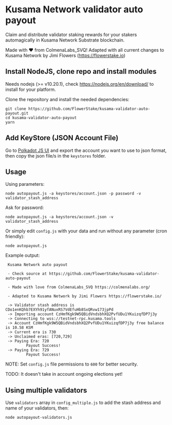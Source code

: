 # Kusama Network validator auto payout

Claim and distribute validator staking rewards for your stakers automagically in Kusama Network Substrate blockchain.

Made with ❤️  from ColmenaLabs_SVQ! Adapted with all current changes to Kusama Network by Jimi Flowers (https://flowerstake.io)

## Install NodeJS, clone repo and install modules

Needs nodejs (>= v10.20.1), check https://nodejs.org/en/download/ to install for your platform.

Clone the repository and install the needed dependencies:

```
git clone https://github.com/FlowerStake/kusama-validator-auto-payout.git
cd kusama-validator-auto-payout
yarn
```

## Add KeyStore (JSON Account File)

Go to [Polkadot JS UI](https://polkadot.js.org/apps/?rpc=wss%3A%2F%2Frockx-ksm.w3node.com%2Fpolka-public-ksm%2Fws#/accounts) and export the account you want to use to json format, then copy the json file/s in the `keystores` folder.

## Usage

Using parameters:

```
node autopayout.js -a keystores/account.json -p password -v validator_stash_address
```

Ask for password:

```
node autopayout.js -a keystores/account.json -v validator_stash_address
```

Or simply edit `config.js` with your data and run without any parameter (cron friendly):

```
node autopayout.js
```
Example output:

```
 Kusama Network auto payout

 - Check source at https://github.com/FlowerStake/kusama-validator-auto-payout

 - Made with love from ColmenaLabs_SVQ https://colmenalabs.org/

 - Adapted to Kusama Network by Jimi Flowers https://flowerstake.io/

 -> Validator stash address is CDo1enKQhb7EXYh91yfANuxRS7VdEfuHb8SxQRvw173jpPd
 -> Importing account CzHmfKgk9W5QBidVndsbhXQ2PvfUDu1YKuizqfDP7j3y
 -> Connecting to wss://testnet-rpc.kusama.tools
 -> Account CzHmfKgk9W5QBidVndsbhXQ2PvfUDu1YKuizqfDP7j3y free balance is 10.58 KSM
 -> Current era is 730
 -> Unclaimed eras: [720,729]
 -> Paying Era: 720
         Payout Success!
 -> Paying Era: 729
         Payout Success!

```


NOTE: Set `config.js` file permissions to `600` for better security.

TODO: It doesn't take in account ongoing elections yet!

## Using multiple validators

Use `validators` array in `config_multiple.js` to add the stash address and name of your validators, then:

```
node autopayout-validators.js
```
